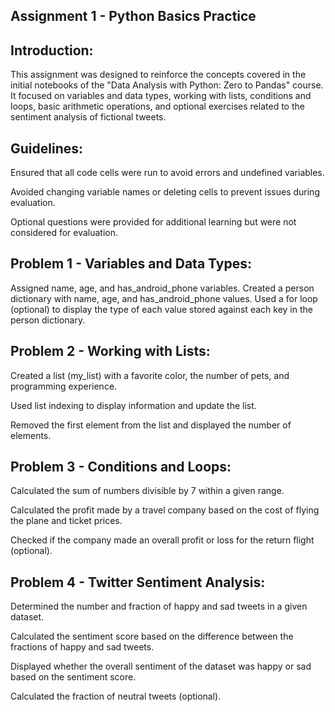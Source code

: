 ## Assignment 1 - Python Basics Practice

## Introduction:

This assignment was designed to reinforce the concepts covered in the initial notebooks of the "Data Analysis with Python: Zero to Pandas" course. It focused on variables and data types, working with lists, conditions and loops, basic arithmetic operations, and optional exercises related to the sentiment analysis of fictional tweets.

## Guidelines:

Ensured that all code cells were run to avoid errors and undefined variables.

Avoided changing variable names or deleting cells to prevent issues during evaluation.


Optional questions were provided for additional learning but were not considered for evaluation.
## Problem 1 - Variables and Data Types:

Assigned name, age, and has_android_phone variables.
Created a person dictionary with name, age, and has_android_phone values.
Used a for loop (optional) to display the type of each value stored against each key in the person dictionary.
## Problem 2 - Working with Lists:

Created a list (my_list) with a favorite color, the number of pets, and programming experience.

Used list indexing to display information and update the list.

Removed the first element from the list and displayed the number of elements.
## Problem 3 - Conditions and Loops:

Calculated the sum of numbers divisible by 7 within a given range.

Calculated the profit made by a travel company based on the cost of flying the plane and ticket prices.

Checked if the company made an overall profit or loss for the return flight (optional).

## Problem 4 - Twitter Sentiment Analysis:

Determined the number and fraction of happy and sad tweets in a given dataset.

Calculated the sentiment score based on the difference between the fractions of happy and sad tweets.

Displayed whether the overall sentiment of the dataset was happy or sad based on the sentiment score.

Calculated the fraction of neutral tweets (optional).

